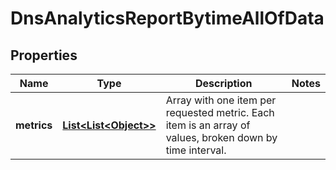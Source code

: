 

# DnsAnalyticsReportBytimeAllOfData


## Properties

| Name | Type | Description | Notes |
|------------ | ------------- | ------------- | -------------|
|**metrics** | [**List&lt;List&lt;Object&gt;&gt;**](List.md) | Array with one item per requested metric. Each item is an array of values, broken down by time interval. |  |



